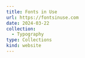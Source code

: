 ```yaml
---
title: Fonts in Use
url: https://fontsinuse.com
date: 2024-03-22
collection:
  - Typography
type: Collections
kind: website
---
```

